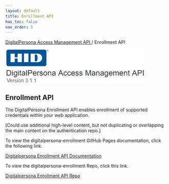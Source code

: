 ```yaml
---
layout: default
title: Enrollment API
has_toc: false
nav_order: 5
---
```


[DigitalPersona Access Management API ](https://lenhodgeman.github.io/digitalpersona-access-management-api/)/ Enrollment API  

![](assets/HID-logo.png)  

## Enrollment API  

The DigitalPersona Enrollment API enables enrollment of supported credentials within your web application.

[Could use additional high-level content, but not duplicating or overlapping the main content on the authentication repo.]

To view the digitalpersona-enrollment GitHub Pages documentation, click the following link.

[Digitalpersona Enrollment API Documentation](https://lenhodgeman.github.io/digitalpersona-enrollment/)

To view the digitalpersona-enrollment Repo, click this link.

[Digitalpersona Enrollment API Repo](https://github.com/LenHodgeman/digitalpersona-enrollment/)
